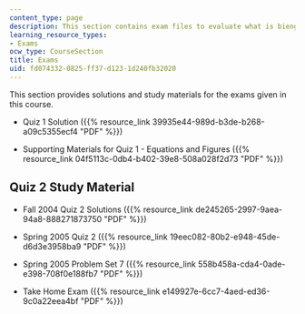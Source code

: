 ```yaml
---
content_type: page
description: This section contains exam files to evaluate what is bieng taught.
learning_resource_types:
- Exams
ocw_type: CourseSection
title: Exams
uid: fd074332-0825-ff37-d123-1d240fb32020
---
```


This section provides solutions and study materials for the exams given in this course.

*   Quiz 1 Solution ({{% resource_link 39935e44-989d-b3de-b268-a09c5355ecf4 "PDF" %}})
    
*   Supporting Materials for Quiz 1 - Equations and Figures ({{% resource_link 04f5113c-0db4-b402-39e8-508a028f2d73 "PDF" %}})
    

Quiz 2 Study Material
---------------------

*   Fall 2004 Quiz 2 Solutions ({{% resource_link de245265-2997-9aea-94a8-888271873750 "PDF" %}})
    
*   Spring 2005 Quiz 2 ({{% resource_link 19eec082-80b2-e948-45de-d6d3e3958ba9 "PDF" %}})
    
*   Spring 2005 Problem Set 7 ({{% resource_link 558b458a-cda4-0ade-e398-708f0e188fb7 "PDF" %}})
    
*   Take Home Exam ({{% resource_link e149927e-6cc7-4aed-ed36-9c0a22eea4bf "PDF" %}})